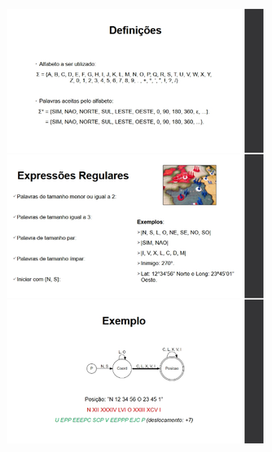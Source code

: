 ![Definições](/img/img1.jpg)
![Expressões Regulares](/img/img2.jpg)
![Cenário Exemplo](/img/img3.jpg)